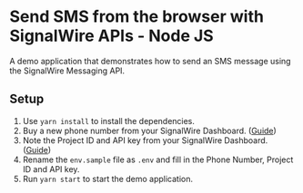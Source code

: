# Send SMS from the browser with SignalWire APIs - Node JS

A demo application that demonstrates how to send an SMS message using the SignalWire Messaging API.

## Setup

1. Use `yarn install` to install the dependencies.
2. Buy a new phone number from your SignalWire Dashboard. ([Guide](https://developer.signalwire.com/apis/docs/buying-a-phone-number))
3. Note the Project ID and API key from your SignalWire Dashboard. ([Guide](https://developer.signalwire.com/apis/docs/getting-started-with-the-signalwire-video-api-1#obtaining-your-api-key-and-project-id))
4. Rename the `env.sample` file as `.env` and fill in the Phone Number, Project ID and API key.
5. Run `yarn start` to start the demo application.

